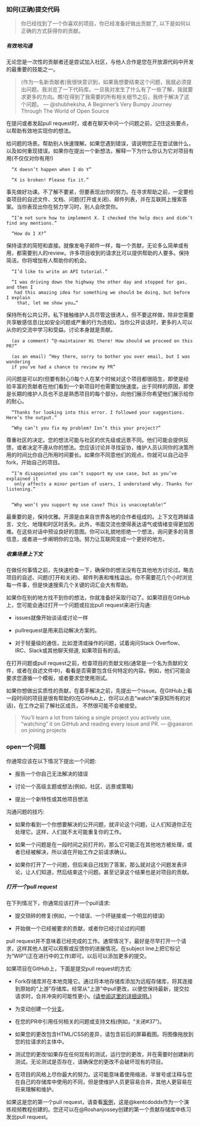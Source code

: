 ### 如何(正确)提交代码

> 你已经找到了一个你喜欢的项目，你已经准备好做出贡献了, 以下是如何以正确的方式获得你的贡献。

##### 有效地沟通

无论您是一次性的贡献者还是尝试加入社区，与他人合作是您在开放源代码中开发的最重要的技能之一。

> (作为一名新贡献者)我很快意识到，如果我想要结束这个问题，我就必须提出问题。我浏览了一下代码库。一旦我对发生了什么有了一些了解，我就要求更多的方向。瞧!在得到了我需要的所有相关细节之后，我终于解决了这个问题。 — @shubheksha, A Beginner’s Very Bumpy Journey Through The World of Open Source

在提问或者发起pull request时，或者在聊天中问一个问题之前，记住这些要点，以帮助有效地实现你的想法。

给问题的场景。帮助别人快速理解。如果您遇到错误，请说明您正在尝试做什么，以及如何重现错误。如果你在提出一个新想法，解释一下为什么你认为它对项目有用(不仅仅对你有用!)

```
  “X doesn’t happen when I do Y”

  “X is broken! Please fix it.”
```

事先做好功课。不了解不要紧，但要表现出你的努力。在寻求帮助之前，一定要检查项目的自述文件、文档、问题(打开或关闭)、邮件列表，并在互联网上搜索答案。当你表现出你在努力学习时，别人会欣赏你。

```
  “I’m not sure how to implement X. I checked the help docs and didn’t find any mentions.”

  “How do I X?”
```

保持请求的简短和直接。就像发电子邮件一样，每一个贡献，无论多么简单或有用，都需要别人的review。许多项目收到的请求比可以提供帮助的人要多。保持简洁。你将增加有人帮助你的机会。

```
  “I’d like to write an API tutorial.”

  “I was driving down the highway the other day and stopped for gas, and then I
   had this amazing idea for something we should be doing, but before I explain
    that, let me show you…“
```

保持所有公共公开。私下接触维护人员尽管这很诱人，但不要这样做，除非您需要共享敏感信息(比如安全问题或严重的行为违规)。当你公开谈话时，更多的人可以从你的交流中学习和受益。讨论本身就是贡献。

```
  (as a comment) “@-maintainer Hi there! How should we proceed on this PR?”

  (as an email) “Hey there, sorry to bother you over email, but I was wondering 
  if you’ve had a chance to review my PR”
```

问问题是可以的(但要有耐心!)每个人在某个时候对这个项目都很陌生，即使是经验丰富的贡献者在他们看到一个新项目时也需要加快速度。出于同样的原因，即使是长期的维护人员也不总是熟悉项目的每个部分。向他们展示你希望他们展示给你的耐心。

```
  “Thanks for looking into this error. I followed your suggestions. Here’s the output.”

  “Why can’t you fix my problem? Isn’t this your project?”
```

尊重社区的决定。您的想法可能与社区的优先级或远景不同。他们可能会提供反馈，或者决定不遵从你的想法。您应该讨论并寻找妥协，维护人员认同你的决策所用的时间比你自己所用时间要长。如果你不同意他们的观点，你就可以自己动手fork，开始自己的项目。

```
  “I’m disappointed you can’t support my use case, but as you’ve explained it
   only affects a minor portion of users, I understand why. Thanks for listening.”


  “Why won’t you support my use case? This is unacceptable!”
```

最重要的是，保持优雅。开源是由来自世界各地的合作者组成的。上下文在跨越语言、文化、地理和时区时丢失。此外，书面交流也使得表达语气或情绪变得更加困难。在这些对话中预设良好的意图。你可以礼貌地拒绝一个想法，询问更多的背景信息，或者进一步阐明你的立场。努力让互联网变成一个更好的地方。

##### 收集场景上下文

在做任何事情之前，先快速检查一下，确保你的想法没有在其他地方讨论过。略去项目的自述、问题(打开和关闭)、邮件列表和堆栈溢出。你不需要花几个小时浏览每一件事，但是快速搜索几个关键的词汇会大有帮助。

如果你在别的地方找不到你的想法，你就准备好采取行动了。如果项目在GitHub上，您可能会通过打开一个问题或拉出pull request来进行沟通:

- issues就像开始谈话或讨论一样

- pullrequest是用来启动解决方案的。

- 对于轻量级的通信，比如澄清或操作的问题，试着询问Stack Overflow、IRC、Slack或其他聊天频道, 如果项目有的话。

在打开问题或pull request之前，检查项目的贡献文档(通常是一个名为贡献的文件，或者在自述文件中)，看看是否需要包含任何特定的内容。例如，他们可能会要求您遵循一个模板，或者要求您使用测试。

如果你想做出实质性的贡献，在着手解决之前，先提出一个issue。在GitHub上看一段时间的项目是很有帮助的(在GitHub上，你可以点击“watch”来获知所有的对话)，在工作之前了解社区成员， 不然很可能不会被接受。

> You’ll learn a lot from taking a single project you actively use, “watching” it 
on GitHub and reading every issue and PR. — @gaearon on joining projects

### open一个问题

你通常应该在以下情况下提出一个问题:


- 报告一个你自己无法解决的错误

- 讨论一个高级主题或想法(例如，社区、远景或策略)

- 提出一个新特性或其他项目想法

沟通问题的技巧:


- 如果你看到一个你想要解决的公开问题，就评论这个问题，让人们知道你正在处理它。这样，人们就不太可能重复你的工作。

- 如果一个问题是在一段时间之前打开的，那么它可能正在其他地方被处理，或者已经被解决，所以请在开始工作之前请求确认。

- 如果你打开了一个问题，但后来自己找到了答案，那么就对这个问题发表评论，让人们知道，然后结束这个问题。甚至记录这个结果也是对项目的贡献。

##### 打开一个pull request

在下列情况下，你通常应该打开一个pull请求:


- 提交琐碎的修复(例如，一个错误、一个坏链接或一个明显的错误)

- 开始做一个已经被要求的贡献，或者你已经讨论过的问题

pull request并不意味着已经完成的工作。通常情况下，最好是尽早打开一个请求，这样其他人就可以观察或反馈你的进展情况。在subject line上把它标记为“WIP”(正在进行中的工作)即可。以后可以添加更多的提交。


如果项目在GitHub上，下面是提交pull request的方式:


- Fork存储库并在本地克隆它。通过将本地存储库添加为远程存储库，将其连接到原始的“上游”存储库。经常从“上游”中pull更改，以便您保持最新，提交拉请求时，合并冲突的可能性更小。[(请参阅这里的详细说明。)](https://help.github.com/articles/syncing-a-fork/)

- 为变动创建一个[分支](https://guides.github.com/introduction/flow/)。

- 在您的PR中引用任何相关的问题或支持文档(例如，“关闭#37”)。

- 如果您的更改包含HTML/CSS的差异，请包含前后的屏幕截图。将图像拖放到您的拉请求的主体中。

- 测试您的更改!如果存在任何现有的测试，运行您的更改，并在需要时创建新的测试。无论测试是否存在，请确保您的更改不会破坏现有的项目。

- 在项目的风格上尽你最大的努力。这可能意味着使用缩进、半冒号或注释与您在自己的存储库中使用的不同，但是使维护人员更容易合并，其他人更容易在将来理解和维护。

如果这是您的第一个pull request，请查看[案例](http://makeapullrequest.com/)，这是@kentcdodds作为一个演练视频教程创建的。您还可以在@Roshanjossey创建的第一个贡献存储库中练习发出pull request。